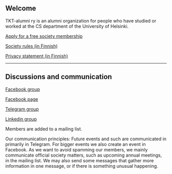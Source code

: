 ## Welcome

TKT-alumni ry is an alumni organization for people who have studied or worked at the CS department of the University of Helsinki.

[Apply for a free society membership](https://forms.gle/4aFmgLHKm1JMWcvA6)

[Society rules (in Finnish)](https://drive.google.com/file/d/1nb0Yxw97PbqJNSlsrjZ-n22n7ExTAdpq/view?usp=sharing)

[Privacy statement (in Finnish)](https://docs.google.com/document/d/1iNEvxeruBPgDEQYYiYqjSq5FQBcUcq_WdyX-U_94gG8/edit?usp=sharing)

---

## Discussions and communication

[Facebook group](https://www.facebook.com/groups/171052502920239)

[Facebook page](https://www.facebook.com/tktalumni)

[Telegram group](https://t.me/tkt_alumni)

[Linkedin group](https://www.linkedin.com/groups/1863706/)

Members are added to a mailing list.

Our communication principles: Future events and such are communicated in primarily in Telegram. For bigger events we also create an event in Facebook. As we want to avoid spamming our members, we mainly communicate official society matters, such as upcoming annual meetings, in the mailing list. We may also send some messages that gather more information in one message, or if there is something unusual happening.
